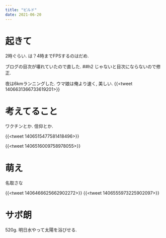 ```yaml
---
title: "ビルド"
date: 2021-06-20
---
```


# 起きて
2時ぐらい. は？4時までFPSするのはだめ.

ブログの目次が壊れていたので直した. ##h2 じゃないと目次にならないので修正.

夜は6kmランニングした. ウマ娘は俺より速く, 美しい.
{{<tweet 1406631366733619201>}}
# 考えてること
ワクチンとか. 信仰とか.

{{<tweet 1406515477581418496>}}

{{<tweet 1406516009758978055>}}


# 萌え
名取さな

{{<tweet 1406466625662902272>}}
{{<tweet 1406555973225902097>}}


# サボ朗
520g.
明日水やって太陽を浴びせる.
